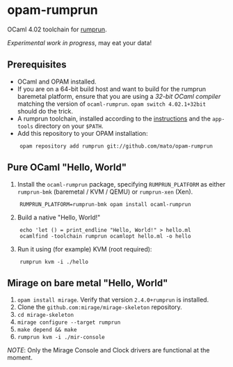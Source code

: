 # opam-rumprun

OCaml 4.02 toolchain for [rumprun](http://repo.rumpkernel.org/rumprun).

*Experimental work in progress*, may eat your data!

## Prerequisites

* OCaml and OPAM installed.
* If you are on a 64-bit build host and want to build for the rumprun baremetal
  platform, ensure that you are using a _32-bit OCaml compiler_ matching the
  version of `ocaml-rumprun`. `opam switch 4.02.1+32bit` should do the trick.
* A rumprun toolchain, installed according to the
  [instructions](http://wiki.rumpkernel.org/Repo%3A-rumprun) and the
  `app-tools` directory on your `$PATH`.
* Add this repository to your OPAM installation:
````
    opam repository add rumprun git://github.com/mato/opam-rumprun
````

## Pure OCaml "Hello, World"

1. Install the `ocaml-rumprun` package, specifying `RUMPRUN_PLATFORM` as either `rumprun-bmk` (baremetal / KVM / QEMU) or `rumprun-xen` (Xen).
````
    RUMPRUN_PLATFORM=rumprun-bmk opam install ocaml-rumprun
````

2. Build a native "Hello, World!"
````
    echo 'let () = print_endline "Hello, World!" > hello.ml
    ocamlfind -toolchain rumprun ocamlopt hello.ml -o hello
````
3. Run it using (for example) KVM (root required):
````
    rumprun kvm -i ./hello
````

## Mirage on bare metal "Hello, World"

1. `opam install mirage`. Verify that version `2.4.0+rumprun` is installed.
2. Clone the `github.com:mirage/mirage-skeleton` repository.
3. `cd mirage-skeleton`
4. `mirage configure --target rumprun`
5. `make depend && make`
6. `rumprun kvm -i ./mir-console`

*NOTE*: Only the Mirage Console and Clock drivers are functional at the moment.

